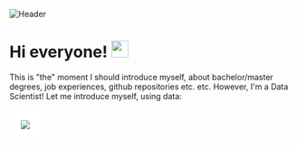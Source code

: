 ![Header](https://pbs.twimg.com/media/CqaI7iEWcAAimn6.jpg)

# Hi everyone! <img src="https://raw.githubusercontent.com/MartinHeinz/MartinHeinz/master/wave.gif" width="30px">
This is "the" moment I should introduce myself, about bachelor/master degrees, job experiences, github repositories etc. etc. However, I'm a Data Scientist! Let me introduce myself, using data:

<img src="https://render.githubusercontent.com/render/math?math=Alberto\_profile=Bachelor\_degree*X_{1}\+Master\_degree*X_{2}\+Job\_experience*X_{3}\+GitHub\_repositories*X_{4}" style="background-color:white;padding:20px;">
